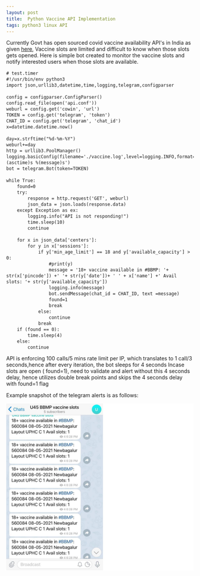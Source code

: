 ```yaml
---
layout: post
title:  Python Vaccine API Implementation
tags: python3 linux API 
---
```


Currently Govt has open sourced covid vaccine availability API's in India as given [here](https://apisetu.gov.in/public/marketplace/api/cowin), Vaccine slots are limited and  difficult to know when those slots gets opened.
Here is simple bot created to monitor the vaccine slots and notify interested users when those slots are available.
 

    # test.timer
    #!/usr/bin/env python3
    import json,urllib3,datetime,time,logging,telegram,configparser

    config = configparser.ConfigParser()
    config.read_file(open('api.conf'))
    weburl = config.get('cowin', 'url')
    TOKEN = config.get('telegram', 'token')
    CHAT_ID = config.get('telegram', 'chat_id')
    x=datetime.datetime.now()

    day=x.strftime("%d-%m-%Y")
    weburl+=day
    http = urllib3.PoolManager()
    logging.basicConfig(filename='./vaccine.log',level=logging.INFO,format='%(asctime)s %(message)s')
    bot = telegram.Bot(token=TOKEN)

    while True:
        found=0
        try:
            response = http.request('GET', weburl)
            json_data = json.loads(response.data)
        except Exception as ex:
            logging.info("API is not responding!")
            time.sleep(10)
            continue

        for x in json_data['centers']:
            for y in x['sessions']:
                if y['min_age_limit'] == 18 and y['available_capacity'] > 0:
                    #print(y)
                    message = '18+ vaccine available in #BBMP: '+ str(x['pincode']) +' '+ str(y['date'])+ ' ' + x['name'] +' Avail slots: '+ str(y['available_capacity'])
                    logging.info(message)
                    bot.sendMessage(chat_id = CHAT_ID, text =message)
                    found=1
                    break
                else:
                    continue
                break
        if (found == 0):
            time.sleep(4)
        else:
            continue
 API is  enforcing 100 calls/5 mins rate limit per IP, which translates to 1 call/3 seconds,hence after every iteration, the bot sleeps for 4 seconds
 Incase slots are open ( found=1), need to validate and alert without this 4 seconds delay, hence utilizes double break points and skips the 4 seconds delay with found=1 flag
 
 Example snapshot of the telegram alerts is as follows:
 
 ![snapshot](assets/screenshots/telegram-vaccine-slot.jpg)
 
 


